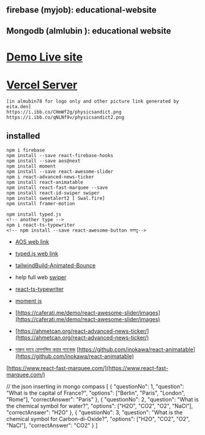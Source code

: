 <!-- Private website client -->
## firebase (myjob): educational-website
## Mongodb (almlubin ): educational website
# [Demo Live site](https://educational-website-14cc2.web.app)
# [Vercel Server](https://phyict-server-almubin78.vercel.app/)

<!-- # cv https://drive.google.com/file/d/1LsbT4Ok8NUmFjFLDK1FA5aSG4uAvb2fq/view -->

<!-- for this project there are bannar img link  -->
```
[in almubin78 for logo only and other picture link generated by eita.den]
https://i.ibb.co/CHmWf2g/physicsandict.png
https://i.ibb.co/qNLNf9v/physicsandict2.png

```
## installed
```
npm i firebase
npm install --save react-firebase-hooks
npm install --save aos@next
npm install moment
npm install --save react-awesome-slider
npm i react-advanced-news-ticker
npm install react-animatable
npm install react-fast-marquee --save
npm install react-id-swiper swiper
npm install sweetalert2 [ Swal.fire]
npm install framer-motion

npm install typed.js
<!-- another type -->
npm i react-ts-typewriter
<!-- npm install --save react-awesome-button ফালতু-->
``` 
* [AOS web link](https://github.com/michalsnik/aos)
* [typed.js web link](https://github.com/mattboldt/typed.js/)
* [tailwindBuild-Animated-Bounce](https://tailwind.build/classes/animations/animate-bounce)
* help full web [swiper](https://swiperjs.com/react#usage)
* [react-ts-typewriter](https://github.com/gerardmarquinarubio/ReactTypewriter)
* [moment js](https://momentjs.com/)
* [https://caferati.me/demo/react-awesome-slider/images](https://caferati.me/demo/react-awesome-slider/images)
* [https://ahmetcan.org/react-advanced-news-ticker/](https://ahmetcan.org/react-advanced-news-ticker/)

* [দারুন ভাবে রেসপন্সিভ করার প্যাকেজ](https://umeshmk.github.io/react-schematic/)
[https://github.com/inokawa/react-animatable](https://github.com/inokawa/react-animatable)

[https://www.react-fast-marquee.com/](https://www.react-fast-marquee.com/)

// the json inserting in mongo compass
       [
  {
    "questionNo": 1,
    "question": "What is the capital of France?",
    "options": ["Berlin", "Paris", "London", "Rome"],
    "correctAnswer": "Paris"
  },
  {
    "questionNo": 2,
    "question": "What is the chemical symbol for water?",
    "options": ["H2O", "CO2", "O2", "NaCl"],
    "correctAnswer": "H2O"
  },
  {
    "questionNo": 3,
    "question": "What is the chemical symbol for Carbon-di-Oxide?",
    "options": ["H2O", "CO2", "O2", "NaCl"],
    "correctAnswer": "CO2"
  }
]


